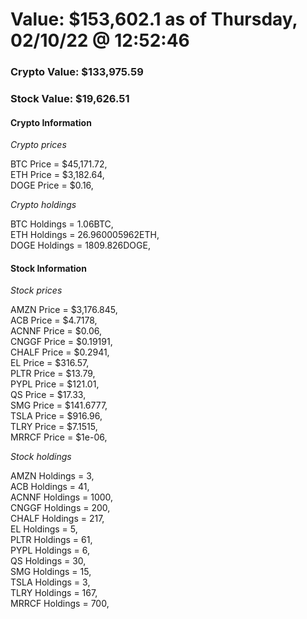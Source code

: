 # Value: $153,602.1 as of Thursday, 02/10/22 @ 12:52:46 

### Crypto Value: $133,975.59

### Stock Value: $19,626.51

#### Crypto Information 
*Crypto prices* 

BTC Price = $45,171.72,  
ETH Price = $3,182.64,  
DOGE Price = $0.16,  


*Crypto holdings* 

BTC Holdings = 1.06BTC,  
ETH Holdings = 26.960005962ETH,  
DOGE Holdings = 1809.826DOGE,  


#### Stock Information 

*Stock prices* 

AMZN Price = $3,176.845,  
ACB Price = $4.7178,  
ACNNF Price = $0.06,  
CNGGF Price = $0.19191,  
CHALF Price = $0.2941,  
EL Price = $316.57,  
PLTR Price = $13.79,  
PYPL Price = $121.01,  
QS Price = $17.33,  
SMG Price = $141.6777,  
TSLA Price = $916.96,  
TLRY Price = $7.1515,  
MRRCF Price = $1e-06,  


*Stock holdings* 

AMZN Holdings = 3,  
ACB Holdings = 41,  
ACNNF Holdings = 1000,  
CNGGF Holdings = 200,  
CHALF Holdings = 217,  
EL Holdings = 5,  
PLTR Holdings = 61,  
PYPL Holdings = 6,  
QS Holdings = 30,  
SMG Holdings = 15,  
TSLA Holdings = 3,  
TLRY Holdings = 167,  
MRRCF Holdings = 700,  


